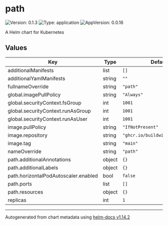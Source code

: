 # path

![Version: 0.1.3](https://img.shields.io/badge/Version-0.1.3-informational?style=flat-square) ![Type: application](https://img.shields.io/badge/Type-application-informational?style=flat-square) ![AppVersion: 0.0.16](https://img.shields.io/badge/AppVersion-0.0.16-informational?style=flat-square)

A Helm chart for Kubernetes

## Values

| Key | Type | Default | Description |
|-----|------|---------|-------------|
| additionalManifests | list | `[]` |  |
| additionalYamlManifests | string | `""` |  |
| fullnameOverride | string | `"path"` |  |
| global.imagePullPolicy | string | `"Always"` |  |
| global.securityContext.fsGroup | int | `1001` |  |
| global.securityContext.runAsGroup | int | `1001` |  |
| global.securityContext.runAsUser | int | `1001` |  |
| image.pullPolicy | string | `"IfNotPresent"` |  |
| image.repository | string | `"ghcr.io/buildwithgrove/path"` |  |
| image.tag | string | `"main"` |  |
| nameOverride | string | `"path"` |  |
| path.additionalAnnotations | object | `{}` |  |
| path.additionalLabels | object | `{}` |  |
| path.horizontalPodAutoscaler.enabled | bool | `false` |  |
| path.ports | list | `[]` |  |
| path.resources | object | `{}` |  |
| replicas | int | `1` |  |

----------------------------------------------
Autogenerated from chart metadata using [helm-docs v1.14.2](https://github.com/norwoodj/helm-docs/releases/v1.14.2)
